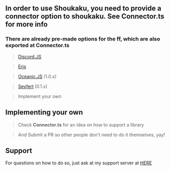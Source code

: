 ## In order to use Shoukaku, you need to provide a connector option to shoukaku. See Connector.ts for more info

### There are already pre-made options for the ff, which are also exported at Connector.ts

> [Discord.JS](https://discord.js.org/#/)

> [Eris](https://abal.moe/Eris/)

> [Oceanic.JS](https://oceanic.ws/) (1.0.x)

> [Seyfert](https://seyfert-docs.vercel.app/) (0.1.x)

> Implement your own 

## Implementing your own

> Check **Connector.ts** for an idea on how to support a library

> And Submit a PR so other people don't need to do it themselves, yay!

## Support

For questions on how to do so, just ask at my support server at [HERE](https://discord.gg/FVqbtGu)
